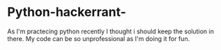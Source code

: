# Python-hackerrant-
As I'm practecing python recently I thought i should keep the solution in there. 
My code can be so unprofessional as I'm doing it for fun.
